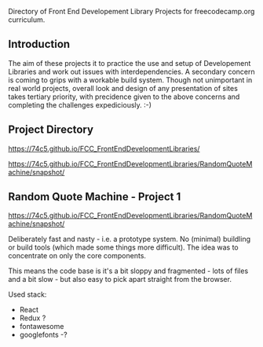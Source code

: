 Directory of Front End Developement Library Projects for freecodecamp.org curriculum.


## Introduction

The aim of these projects it to practice the use and setup of Developement Libraries and work out issues with interdependencies.
A secondary concern is coming to grips with a workable build system.
Though not unimportant in real world projects, overall look and design of any presentation of sites takes tertiary priority, with precidence given to the above concerns and completing the challenges expediciously. :-)

## Project Directory

https://74c5.github.io/FCC_FrontEndDevelopmentLibraries/

https://74c5.github.io/FCC_FrontEndDevelopmentLibraries/RandomQuoteMachine/snapshot/


## Random Quote Machine - Project 1

https://74c5.github.io/FCC_FrontEndDevelopmentLibraries/RandomQuoteMachine/snapshot/

Deliberately fast and nasty - i.e. a prototype system.
No (minimal) buildling or build tools (which made some things more difficult).
The idea was to concentrate on only the core components.

This means the code base is it's a bit sloppy and fragmented - lots of files and a bit slow - but also easy to pick apart straight from the browser.

Used stack:
- React
- Redux ?
- fontawesome
- googlefonts -?